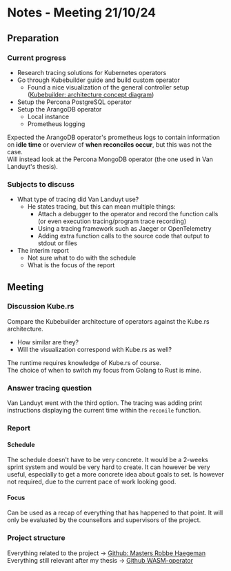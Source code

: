 # Notes - Meeting 21/10/24

## Preparation

### Current progress

- Research tracing solutions for Kubernetes operators
- Go through Kubebuilder guide and build custom operator
  - Found a nice visualization of the general controller setup ([Kubebuilder: architecture concept diagram](../../attachments/architecture_concept_diagram.svg))
- Setup the Percona PostgreSQL operator
- Setup the ArangoDB operator
  - Local instance
  - Prometheus logging

Expected the ArangoDB operator's prometheus logs to contain information on **idle time** or overview of **when reconciles occur**, but this was not the case.  
Will instead look at the Percona MongoDB operator (the one used in Van Landuyt's thesis).

### Subjects to discuss

- What type of tracing did Van Landuyt use?
  - He states tracing, but this can mean multiple things:
    - Attach a debugger to the operator and record the function calls (or even execution tracing/program trace recording)
    - Using a tracing framework such as Jaeger or OpenTelemetry
    - Adding extra function calls to the source code that output to stdout or files
- The interim report
  - Not sure what to do with the schedule
  - What is the focus of the report

## Meeting

### Discussion Kube.rs

Compare the Kubebuilder architecture of operators against the Kube.rs architecture.

- How similar are they?
- Will the visualization correspond with Kube.rs as well?

The runtime requires knowledge of Kube.rs of course.  
The choice of when to switch my focus from Golang to Rust is mine.

### Answer tracing question

Van Landuyt went with the third option.
The tracing was adding print instructions displaying the current time within the `reconile` function.

### Report

#### Schedule

The schedule doesn't have to be very concrete.
It would be a 2-weeks sprint system and would be very hard to create.
It can however be very useful, especially to get a more concrete idea about goals to set.
Is however not required, due to the current pace of work looking good.

#### Focus

Can be used as a recap of everything that has happened to that point.
It will only be evaluated by the counsellors and supervisors of the project.

### Project structure

Everything related to the project -> [Github: Masters Robbe Haegeman](https://github.com/idlab-discover/masters-robbe-haegeman)
Everything still relevant after my thesis -> [Github WASM-operator](https://github.com/idlab-discover/wasm-operator)
